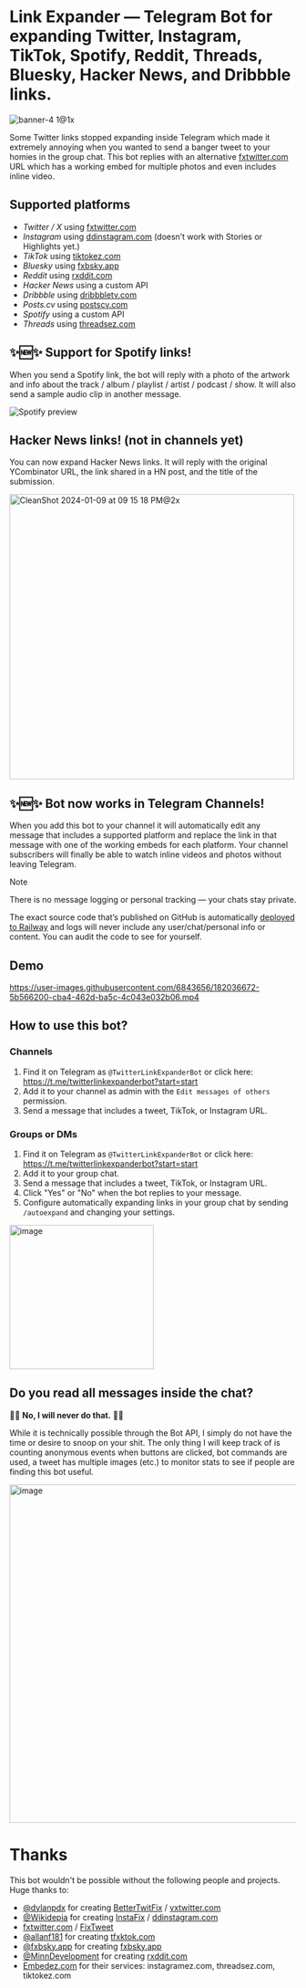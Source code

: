 # Link Expander — Telegram Bot for expanding Twitter, Instagram, TikTok, Spotify, Reddit, Threads, Bluesky, Hacker News, and Dribbble links.

![banner-4 1@1x](https://user-images.githubusercontent.com/6843656/214646426-db3bf292-afc4-4729-8e16-64ed687127aa.png)

Some Twitter links stopped expanding inside Telegram which made it extremely annoying when you wanted to send a banger tweet to your homies in the group chat. This bot replies with an alternative [fxtwitter.com](https://fxtwitter.com) URL which has a working embed for multiple photos and even includes inline video.

## Supported platforms

- _Twitter / X_ using [fxtwitter.com](https://fxtwitter.com)
- _Instagram_ using [ddinstagram.com](https://ddinstagram.com) (doesn’t work with Stories or Highlights yet.)
- _TikTok_ using [tiktokez.com](https://tiktokez.com)
- _Bluesky_ using [fxbsky.app](https://fxbsky.app)
- _Reddit_ using [rxddit.com](https://rxddit.com)
- _Hacker News_ using a custom API
- _Dribbble_ using [dribbbletv.com](https://dribbbletv.com)
- _Posts.cv_ using [postscv.com](https://postscv.com)
- _Spotify_ using a custom API
- _Threads_ using [threadsez.com](https://threadsez.com)

## ✨🆕✨ Support for Spotify links!

When you send a Spotify link, the bot will reply with a photo of the artwork and info about the track / album / playlist / artist / podcast / show.
It will also send a sample audio clip in another message.

![Spotify preview](https://wsrv.nl/?url=https://github.com/user-attachments/assets/a63af8c5-c968-4b44-b5ba-ed64f1336462&w=300)

## Hacker News links! (not in channels yet)

You can now expand Hacker News links. It will reply with the original YCombinator URL, the link shared in a HN post, and the title of the submission.

<img width="500" alt="CleanShot 2024-01-09 at 09 15 18 PM@2x" src="https://github.com/pugson/telegram-twitter-url-expand-bot/assets/6843656/83122b1e-3739-4bdb-8ba8-f144d5b118ff">

## ✨🆕✨ Bot now works in Telegram Channels!

When you add this bot to your channel it will automatically edit any message that includes a supported platform and replace the link in that message with one of the working embeds for each platform. Your channel subscribers will finally be able to watch inline videos and photos without leaving Telegram.

> [!NOTE]
>
> There is no message logging or personal tracking — your chats stay private.
>
> The exact source code that’s published on GitHub is automatically [deployed to Railway](https://railway.app?referralCode=dev) and logs will never include any user/chat/personal info or content. You can audit the code to see for yourself.

## Demo

https://user-images.githubusercontent.com/6843656/182036672-5b566200-cba4-462d-ba5c-4c043e032b06.mp4

## How to use this bot?

### Channels

1. Find it on Telegram as `@TwitterLinkExpanderBot` or click here: https://t.me/twitterlinkexpanderbot?start=start
2. Add it to your channel as admin with the `Edit messages of others` permission.
3. Send a message that includes a tweet, TikTok, or Instagram URL.

### Groups or DMs

1. Find it on Telegram as `@TwitterLinkExpanderBot` or click here: https://t.me/twitterlinkexpanderbot?start=start
2. Add it to your group chat.
3. Send a message that includes a tweet, TikTok, or Instagram URL.
4. Click "Yes" or "No" when the bot replies to your message.
5. Configure automatically expanding links in your group chat by sending `/autoexpand` and changing your settings.

<img width="253" alt="image" src="https://user-images.githubusercontent.com/6843656/181651653-a6421462-2321-4344-8605-f5f32edc5047.png">

## Do you read all messages inside the chat?

🙅‍♂️ **No, I will never do that.** 🙅‍♂️

While it is technically possible through the Bot API, I simply do not have the time or desire to snoop on your shit. The only thing I will keep track of is counting anonymous events when buttons are clicked, bot commands are used, a tweet has multiple images (etc.) to monitor stats to see if people are finding this bot useful.

<img width="593" alt="image" src="https://user-images.githubusercontent.com/6843656/197364188-850c89fa-1186-4f44-a6b1-be6798c88f6e.png">

# Thanks

This bot wouldn't be possible without the following people and projects. Huge thanks to:

- [@dylanpdx](https://github.com/dylanpdx) for creating [BetterTwitFix](https://github.com/dylanpdx/BetterTwitFix) / [vxtwitter.com](https://vxtwitter.com)
- [@Wikidepia](https://github.com/Wikidepia) for creating [InstaFix](https://github.com/Wikidepia/InstaFix) / [ddinstagram.com](https://ddinstagram.com)
- [fxtwitter.com](https://fxtwitter.com) / [FixTweet](https://github.com/FixTweet/FixTweet)
- [@allanf181](https://github.com/allanf181) for creating [tfxktok.com](https://tfxktok.com)
- [@fxbsky.app](https://bsky.app/profile/fxbsky.app) for creating [fxbsky.app](https://fxbsky.app)
- [@MinnDevelopment](https://github.com/MinnDevelopment/fxreddit) for creating [rxddit.com](https://rxddit.com)
- [Embedez.com](https://embedez.com) for their services: instagramez.com, threadsez.com, tiktokez.com
